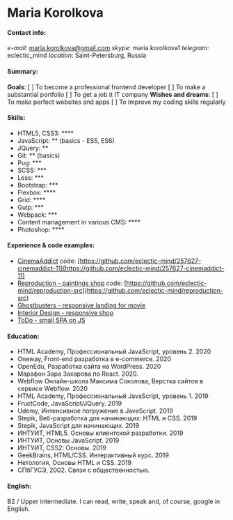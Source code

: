 # Maria Korolkova
#### Contact info:
_e-mail_: [maria.korolkova@gmail.com](maria.korolkova@gmail.com)
_skype_: maria.korolkova1
_telegram_: eclectic_mind
_location_: Saint-Petersburg, Russia
#### Summary:
**Goals**:
[ ] To become a professional frontend developer
[ ] To make a substantial portfolio
[ ] To get a job it IT company
**Wishes and dreams**:
[ ] To make perfect websites and apps
[ ] To improve my coding skills regularly
#### Skills:
* HTML5, CSS3: ****
* JavaScript: ** (basics - ES5, ES6)
* JQuery: **
* Git: ** (basics)
* Pug: ***
* SCSS: ***
* Less: ***
* Bootstrap: ***
* Flexbox: ****
* Grid: ****
* Gulp: ***
* Webpack: ***
* Content management in various CMS: ****
* Photoshop: ****
#### Experience & code examples:
* [CinemaAddict](https://eclectic-mind.github.io/cinemaaddict-public/)
code: [https://github.com/eclectic-mind/257627-cinemaddict-11](https://github.com/eclectic-mind/257627-cinemaddict-11)
* [Reproduction - paintings shop](https://eclectic-mind.github.io/reproduction-public/)
code: [https://github.com/eclectic-mind/reproduction-src](https://github.com/eclectic-mind/reproduction-src)
* [Ghostbusters - responsive landing for movie](https://github.com/eclectic-mind/ghostbusters)
* [Interior Design - responsive shop](https://github.com/eclectic-mind/interior-design)
* [ToDo - small SPA on JS](https://github.com/eclectic-mind/to-do-app-webcademy)
#### Education:
* HTML Academy, Профессиональный JavaScript, уровень 2. 2020
* Oneway, Front-end разработка в e-commerce. 2020
* OpenEdu, Разработка сайта на WordPress. 2020
* Марафон Зара Захарова по React. 2020.
* Webflow Онлайн-школа Максима Соколова, Верстка сайтов в сервисе Webflow. 2020
* HTML Academy, Профессиональный JavaScript, уровень 1. 2019
* FructCode, JavaScript/JQuery. 2019
* Udemy, Интенсивное погружение в JavaScript. 2019
* Stepik, Веб-разработка для начинающих: HTML и CSS. 2019
* Stepik, JavaScript для начинающих. 2019
* ИНТУИТ, HTML5. Основы клиентской разработки. 2019
* ИНТУИТ, Основы JavaScript. 2019
* ИНТУИТ, CSS2: Основы. 2019
* GeekBrains, HTML/CSS. Интерактивный курс. 2019
* Нетология, Основы HTML и CSS. 2019
* СПбГУСЭ, 2002. Связи с общественностью.
#### English:
B2 / Upper intermediate. I can read, write, speak and, of course, google in English.
